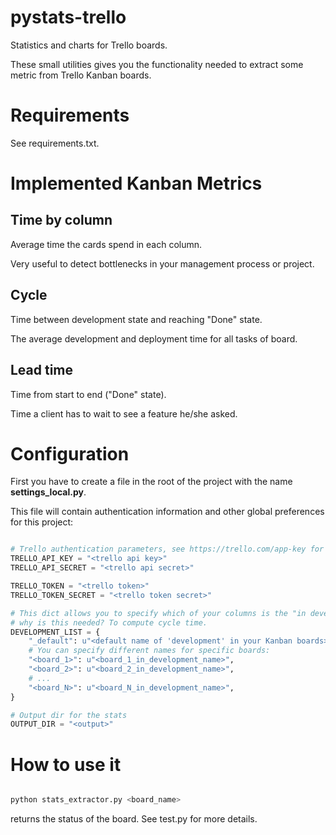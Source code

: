 # pystats-trello

Statistics and charts for Trello boards.

These small utilities gives you the functionality needed to extract some metric from Trello Kanban boards.

# Requirements

See requirements.txt.


# Implemented Kanban Metrics

## Time by column

Average time the cards spend in each column.

Very useful to detect bottlenecks in your management process or project.

## Cycle

Time between development state and reaching "Done" state.

The average development and deployment time for all tasks of board.

## Lead time

Time from start to end ("Done" state).

Time a client has to wait to see a feature he/she asked.


# Configuration

First you have to create a file in the root of the project with the name **settings_local.py**.

This file will contain authentication information and other global preferences for this project:

```python

# Trello authentication parameters, see https://trello.com/app-key for more information
TRELLO_API_KEY = "<trello api key>"
TRELLO_API_SECRET = "<trello api secret>"

TRELLO_TOKEN = "<trello token>"
TRELLO_TOKEN_SECRET = "<trello token secret>"

# This dict allows you to specify which of your columns is the "in development" column
# why is this needed? To compute cycle time.
DEVELOPMENT_LIST = {
    "_default": u"<default name of 'development' in your Kanban boards>",
    # You can specify different names for specific boards:
    "<board_1>": u"<board_1_in_development_name>",
    "<board_2>": u"<board_2_in_development_name>",
    # ...
    "<board_N>": u"<board_N_in_development_name>",
}

# Output dir for the stats
OUTPUT_DIR = "<output>"
```


# How to use it

```python

python stats_extractor.py <board_name>

```


returns the status of the board. See test.py for more details.